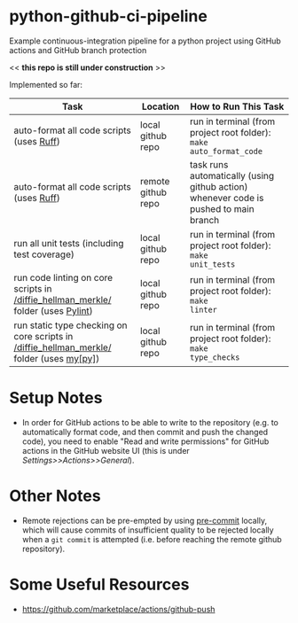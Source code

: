 # python-github-ci-pipeline
Example continuous-integration pipeline for a python project using GitHub actions and GitHub branch protection

<< **this repo is still under construction** >>

Implemented so far:

| Task                        | Location                | How to Run This Task
|-----------------------------|-------------------------|-----------------------------
| auto-format all code scripts (uses [Ruff](https://github.com/astral-sh/ruff)) | local github repo | run in terminal (from project root folder):<br> <code>make auto_format_code</code>
| auto-format all code scripts (uses [Ruff](https://github.com/astral-sh/ruff)) | remote github repo      | task runs automatically (using github action) whenever code is pushed to main branch
| run all unit tests (including test coverage) | local github repo | run in terminal (from project root folder):<br> <code>make unit_tests</code>
| run code linting on core scripts in [/diffie_hellman_merkle/](./diffie_hellman_merkle/) folder (uses [Pylint](https://github.com/pylint-dev/pylint)) | local github repo | run in terminal (from project root folder):<br> <code>make linter</code>
| run static type checking on core scripts in [/diffie_hellman_merkle/](./diffie_hellman_merkle/) folder (uses [my[py]](https://github.com/python/mypy)) | local github repo | run in terminal (from project root folder):<br> <code>make type_checks</code>

# Setup Notes

* In order for GitHub actions to be able to write to the repository (e.g. to automatically format code, and then commit and push the changed code), you need to enable "Read and write permissions" for GitHub actions in the GitHub website UI (this is under *Settings>>Actions>>General*).

# Other Notes

* Remote rejections can be pre-empted by using [pre-commit](https://github.com/pre-commit/pre-commit) locally, which will cause commits of insufficient quality to be rejected locally when a <code>git commit</code> is attempted (i.e. before reaching the remote github repository). 

# Some Useful Resources 

* https://github.com/marketplace/actions/github-push